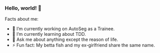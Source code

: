### Hello, world! 👋
Facts about me:
- 🔭 I’m currently working on AutoSeg as a Trainee.
- 🌱 I’m currently learning about TDD.
- 💬 Ask me about anything except the reason of life.
- ⚡ Fun fact: My betta fish and my ex-girlfriend share the same name.

<!--
**mmferreira2000/mmferreira2000** is a ✨ _special_ ✨ repository because its `README.md` (this file) appears on your GitHub profile.
